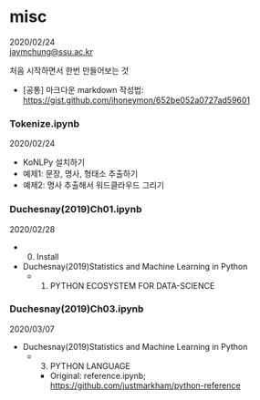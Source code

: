 # misc
2020/02/24   
jaymchung@ssu.ac.kr   
   
처음 시작하면서 한번 만들어보는 것   
- [공통] 마크다운 markdown 작성법: https://gist.github.com/ihoneymon/652be052a0727ad59601

### Tokenize.ipynb
2020/02/24

- KoNLPy 설치하기   
- 예제1: 문장, 명사, 형태소 추출하기   
- 예제2: 명사 추출해서 워드클라우드 그리기   

### Duchesnay(2019)Ch01.ipynb
2020/02/28

- 0. Install   
- Duchesnay(2019)Statistics and Machine Learning in Python   
   - 1. PYTHON ECOSYSTEM FOR DATA-SCIENCE   

### Duchesnay(2019)Ch03.ipynb
2020/03/07

- Duchesnay(2019)Statistics and Machine Learning in Python   
   - 3. PYTHON LANGUAGE   
      - Original: reference.ipynb; https://github.com/justmarkham/python-reference


